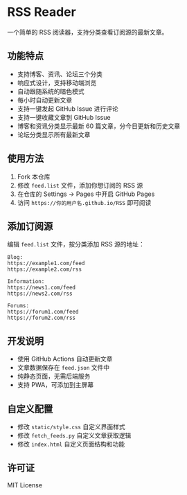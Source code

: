 # RSS Reader

一个简单的 RSS 阅读器，支持分类查看订阅源的最新文章。

## 功能特点

- 支持博客、资讯、论坛三个分类
- 响应式设计，支持移动端浏览
- 自动跟随系统的暗色模式
- 每小时自动更新文章
- 支持一键发起 GitHub Issue 进行评论
- 支持一键收藏文章到 GitHub Issue
- 博客和资讯分类显示最新 60 篇文章，分今日更新和历史文章
- 论坛分类显示所有最新文章

## 使用方法

1. Fork 本仓库
2. 修改 `feed.list` 文件，添加你想订阅的 RSS 源
3. 在仓库的 Settings -> Pages 中开启 GitHub Pages
4. 访问 `https://你的用户名.github.io/RSS` 即可阅读

## 添加订阅源

编辑 `feed.list` 文件，按分类添加 RSS 源的地址：

```
Blog:
https://example1.com/feed
https://example2.com/rss

Information:
https://news1.com/feed
https://news2.com/rss

Forums:
https://forum1.com/feed
https://forum2.com/rss
```

## 开发说明

- 使用 GitHub Actions 自动更新文章
- 文章数据保存在 `feed.json` 文件中
- 纯静态页面，无需后端服务
- 支持 PWA，可添加到主屏幕

## 自定义配置

- 修改 `static/style.css` 自定义界面样式
- 修改 `fetch_feeds.py` 自定义文章获取逻辑
- 修改 `index.html` 自定义页面结构和功能

## 许可证

MIT License